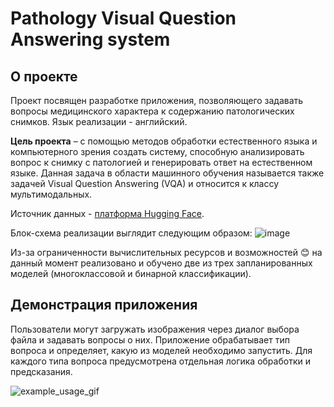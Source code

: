 # Pathology Visual Question Answering system

## О проекте

Проект посвящен разработке приложения, позволяющего задавать вопросы медицинского характера к содержанию патологических снимков. Язык реализации - английский.

**Цель проекта** – с помощью методов обработки естественного языка и компьютерного зрения создать систему, способную анализировать вопрос к снимку с патологией и генерировать ответ на естественном языке. Данная задача в области машинного обучения называется также задачей Visual Question Answering (VQA) и относится к классу мультимодальных.

Источник данных - [платформа Hugging Face](https://huggingface.co/datasets/flaviagiammarino/path-vqa).

Блок-схема реализации выглядит следующим образом:
![image](https://github.com/user-attachments/assets/c4f609f7-8038-4852-a323-29579148a719)

Из-за ограниченности вычислительных ресурсов и возможностей :blush: на данный момент реализовано и обучено две из трех запланированных моделей (многоклассовой и бинарной классификации).

## Демонстрация приложения

Пользователи могут загружать изображения через диалог выбора файла и задавать вопросы о них. Приложение обрабатывает тип вопроса и определяет, какую из моделей необходимо запустить. Для каждого типа вопроса предусмотрена отдельная логика обработки и предсказания.


![example_usage_gif](https://github.com/user-attachments/assets/4430a282-836a-4a2e-88a5-db0b9be68e98)

